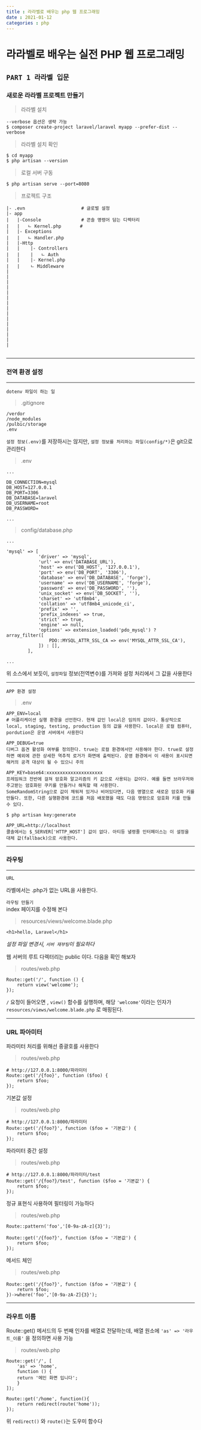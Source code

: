 ```yaml
---
title : 라라벨로 배우는 php 웹 프로그래밍
date : 2021-01-12
categories : php
---
```


# 라라벨로 배우는 실전 PHP 웹 프로그래밍

## `PART 1 라라벨 입문`

### 새로운 라라벨 프로젝트 만들기

> 라라벨 설치
```
--verbose 옵션은 생략 가능
$ composer create-project laravel/laravel myapp --prefer-dist --verbose
```

> 라라벨 설치 확인
```
$ cd myapp
$ php artisan --version
```

> 로컬 서버 구동
```
$ php artisan serve --port=8080
```

> 프로젝트 구조
```
|- .evn                     # 글로벌 설정
|- app                          
|   |-Console               # 콘솔 명령어 담는 디렉터리
|   |   ㄴ Kernel.php       #
|   |- Exceptions
|   |   ㄴ Handler.php
|   |-Http
|   |    |- Controllers
|   |    |   ㄴ Auth
|   |    |- Kernel.php
|   |    ㄴ Middleware
|
|
|
|
|
|
|
|
|
|   
|
|
|
|
|


```
---
### 전역 환경 설정


---
`dotenv 파일이 하는 일`

> .gitignore
```
/verdor
/node_modules
/pulbic/storage
.env
```
`설정 정보(.env)`를 저장하시는 않지만, `설정 정보를 처리하는 파일(config/*)`은 git으로 관리한다

> .env
```
...

DB_CONNECTION=mysql
DB_HOST=127.0.0.1
DB_PORT=3306
DB_DATABASE=laravel
DB_USERNAME=root
DB_PASSWORD=

...
```

> config/database.php
```
...

'mysql' => [
            'driver' => 'mysql',
            'url' => env('DATABASE_URL'),
            'host' => env('DB_HOST', '127.0.0.1'),
            'port' => env('DB_PORT', '3306'),
            'database' => env('DB_DATABASE', 'forge'),
            'username' => env('DB_USERNAME', 'forge'),
            'password' => env('DB_PASSWORD', ''),
            'unix_socket' => env('DB_SOCKET', ''),
            'charset' => 'utf8mb4',
            'collation' => 'utf8mb4_unicode_ci',
            'prefix' => '',
            'prefix_indexes' => true,
            'strict' => true,
            'engine' => null,
            'options' => extension_loaded('pdo_mysql') ? array_filter([
                PDO::MYSQL_ATTR_SSL_CA => env('MYSQL_ATTR_SSL_CA'),
            ]) : [],
        ],

...
```
위 소스에서 보듯이, `설정파일` 정보(전역변수)를 가져와 설정 처리에서 그 값을 사용한다

---
`APP 환경 설정`

> .env
```
APP_ENV=local
# 어플리케이션 실행 환경을 선언한다. 현재 값인 local은 임의의 값이다. 통상적으로 local, staging, testing, production 등의 값을 사용한다. local은 로컬 컴퓨터, pordution은 운영 서버에서 사용한다

APP_DEBUG=true
디버그 옵견 활성화 여부를 정의한다. true는 로컬 환경에서만 사용해야 한다. true로 설정하면 예외에 관한 상세한 역추적 로거가 화면에 출력된다. 운영 환경에서 이 새용이 표시되면 해커의 공격 대상이 될 수 있으니 주의

APP_KEY=base64:xxxxxxxxxxxxxxxxxxxxx
프레임워크 전반에 걸쳐 암호화 알고리즘의 키 값으로 사용되는 값이다. 예를 들면 브라우저와 주고받는 암호화된 쿠키를 만들거나 해독할 때 사용한다.
SomeRandomString으로 값이 채워져 있거나 비어있다면, 다음 명열으로 새로운 암호화 키를 만들다. 또한, 다른 실행환경에 코드를 처음 배포했을 때도 다음 명령으로 암호화 키를 만들 수 있다.

$ php artisan key:generate

APP_URL=http://localhost
콜솔에서는 $_SERVER['HTTP_HOST'] 값이 없다. 아티등 녈령줄 인터페이스는 이 설정을 대체 값(fallback)으로 사용한다.
```
---
### 라우팅
---
`URL`

라벨에서는 .php가 없는 URL을 사용한다.

`라우팅 만들기`   
index 페이지를 수정해 본다
> resources/views/welcome.blade.php
```
<h1>hello, Laravel</h1>
```
_설정 파일 변경시, `서버 재부팅`이 필요하다_

웹 서버의 루트 다렉터리는 public 이다. 다음을 확인 해보자
> routes/web.php
```
Route::get('/', function () {
    return view('welcome');
});
```
`/` 요청이 들어오면 , `view()` 함수를 실행하며, 해당 `'welcome'`이라는 인자가 `resources/views/welcome.blade.php` 로 매핑된다.

---
### URL 파아미터
파라미터 처리를 위해선 중괄호를 사용한다
> routes/web.php
```
# http://127.0.0.1:8000/파라미터
Route::get('/{foo}', function ($foo) {
    return $foo;
});
```
기본값 설정
> routes/web.php
```
# http://127.0.0.1:8000/파라미터
Route::get('/{foo?}', function ($foo = '기본값') {
    return $foo;
});
```
파라미터 중간 설정
> routes/web.php
```
# http://127.0.0.1:8000/파라미터/test
Route::get('/{foo?}/test', function ($foo = '기본값') {
    return $foo;
});
```

정규 표현식 사용하여 필터링이 가능하다
> routes/web.php
```
Route::pattern('foo','[0-9a-zA-z]{3}');

Route::get('/{foo?}', function ($foo = '기본값') {
    return $foo;
});
```
메서드 체인
> routes/web.php
```
Route::get('/{foo?}', function ($foo = '기본값') {
    return $foo;
})->where('foo','[0-9a-zA-Z]{3}');
```
---
### 라우트 이름
Route::get() 메서드의 두 번째 인자를 배열로 전달하는데, 배열 원소에 `'as' => '라우트_이름'` 을 정의하면 사용 가능
> routes/web.php
```
Route::get('/', [
    'as' => 'home',
    function () {
    return '메인 화면 입니다';
    }
]);

Route::get('/home', function(){
    return redirect(route('home'));
});
```
위 `redirect()` 와 `route()`는 도우미 함수다